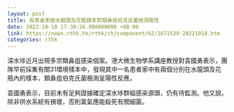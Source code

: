 ```yaml
---
layout: post
title: 有患者家居水龍頭及花瓶樣本對類鼻疽伯克氏菌檢測陽性
date: 2022-10-18 17:39:26.000000000 +08:00
link: https://news.rthk.hk/rthk/ch/component/k2/1671539-20221018.htm
categories: rthk
---
```


深水埗近月出現多宗類鼻疽感染個案。港大微生物學系講座教授對袁國勇表示，團隊早前採集有關31環境樣本中，發現其中一名患者家中有兩個分別在水龍頭及花瓶內的樣本，類鼻疽伯克氏菌檢測呈陽性反應。

袁國勇表示，目前未有足夠證據確定深水埗群組感染源頭，仍有待監測。他又說，除非供水系統有損壞，否則氯氣應能殺死有關細菌。
